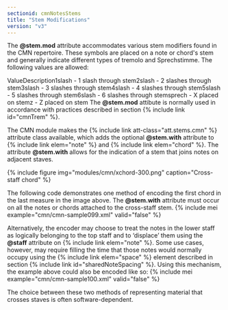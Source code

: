 ```yaml
---
sectionid: cmnNotesStems
title: "Stem Modifications"
version: "v3"
---
```


The **@stem.mod** attribute accommodates various stem modifiers found in the CMN repertoire. These symbols are placed on a note or chord's stem and generally indicate different types of tremolo and Sprechstimme. The following values are allowed:

ValueDescription1slash - 1 slash through stem2slash - 2 slashes through stem3slash - 3 slashes through stem4slash - 4 slashes through stem5slash - 5 slashes through stem6slash - 6 slashes through stemsprech - X placed on stemz - Z placed on stem
The **@stem.mod** attibute is normally used in accordance with practices described in section {% include link id="cmnTrem" %}.

The CMN module makes the {% include link att-class="att.stems.cmn" %} attribute class available, which adds the optional **@stem.with** attribute to {% include link elem="note" %} and {% include link elem="chord" %}. The attribute **@stem.with** allows for the indication of a stem that joins notes on adjacent staves.

{% include figure img="modules/cmn/xchord-300.png" caption="Cross-staff chord" %}

The following code demonstrates one method of encoding the first chord in the last measure in the image above. The **@stem.with** attribute must occur on all the notes or chords attached to the cross-staff stem.
{% include mei example="cmn/cmn-sample099.xml" valid="false" %}
    
Alternatively, the encoder may choose to treat the notes in the lower staff as logically belonging to the top staff and to ‘displace’ them using the **@staff** attribute on {% include link elem="note" %}. Some use cases, however, may require filling the time that those notes would normally occupy using the {% include link elem="space" %} element described in section {% include link id="sharedNoteSpacing" %}. Using this mechanism, the example above could also be encoded like so:
{% include mei example="cmn/cmn-sample100.xml" valid="false" %}
    
The choice between these two methods of representing material that crosses staves is often software-dependent.
